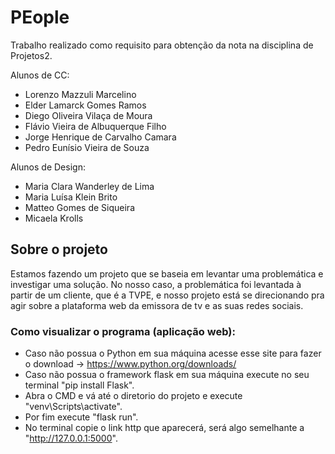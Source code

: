 # PEople
Trabalho realizado como requisito para obtenção da nota na disciplina de Projetos2.

Alunos de CC:
- Lorenzo Mazzuli Marcelino
- Elder Lamarck Gomes Ramos
- Diego Oliveira Vilaça de Moura
- Flávio Vieira de Albuquerque Filho
- Jorge Henrique de Carvalho Camara
- Pedro Eunísio Vieira de Souza 

Alunos de Design:
- Maria Clara Wanderley de Lima
- Maria Luísa Klein Brito
- Matteo Gomes de Siqueira 
- Micaela Krolls


## Sobre o projeto
Estamos fazendo um projeto que se baseia em levantar uma problemática e investigar uma solução. No nosso caso, a problemática foi levantada à partir de um cliente, que é a TVPE, e nosso projeto está se direcionando pra agir sobre a plataforma web da emissora de tv e as suas redes sociais.


### Como visualizar o programa (aplicação web):
- Caso não possua o Python em sua máquina acesse esse site para fazer o download -> https://www.python.org/downloads/
- Caso não possua o framework flask em sua máquina execute no seu terminal "pip install Flask".
- Abra o CMD e vá até o diretorio do projeto e execute "venv\Scripts\activate".
- Por fim execute "flask run".
- No terminal copie o link http que aparecerá, será algo semelhante a "http://127.0.0.1:5000".
